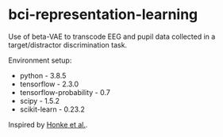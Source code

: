 # bci-representation-learning

Use of beta-VAE to transcode EEG and pupil data collected in a target/distractor discrimination task. 

Environment setup: 
  - python - 3.8.5
  - tensorflow - 2.3.0
  - tensorflow-probability - 0.7
  - scipy - 1.5.2
  - scikit-learn - 0.23.2

Inspired by [Honke et al.](https://arxiv.org/abs/2010.15274).
